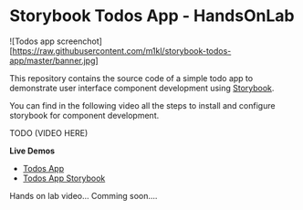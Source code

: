 # Storybook Todos App - HandsOnLab

![Todos app screenchot][https://raw.githubusercontent.com/m1kl/storybook-todos-app/master/banner.jpg]


This repository contains the source code of a simple todo app to demonstrate user interface component development using [Storybook](https://storybook.js.org/).

You can find in the following video all the steps to install and configure storybook for component development.


TODO (VIDEO HERE)


**Live Demos**

- [Todos App](https://todos-app-demo.netlify.com/)
- [Todos App Storybook](https://todos-app-storybook-demo.netlify.com/)

Hands on lab video... Comming soon....
